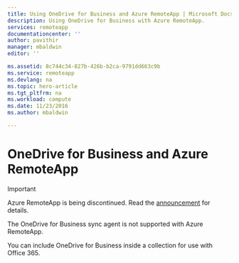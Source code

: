 ```yaml
---
title: Using OneDrive for Business and Azure RemoteApp | Microsoft Docs
description: Using OneDrive for Business with Azure RemoteApp.
services: remoteapp
documentationcenter: ''
author: pavithir
manager: mbaldwin
editor: ''

ms.assetid: 8c744c34-827b-426b-b2ca-9791dd663c9b
ms.service: remoteapp
ms.devlang: na
ms.topic: hero-article
ms.tgt_pltfrm: na
ms.workload: compute
ms.date: 11/23/2016
ms.author: mbaldwin

---
```

# OneDrive for Business and Azure RemoteApp
> [!IMPORTANT]
> Azure RemoteApp is being discontinued. Read the [announcement](https://go.microsoft.com/fwlink/?linkid=821148) for details.
> 
> 

The OneDrive for Business sync agent is not supported with Azure RemoteApp.

You can include OneDrive for Business inside a collection for use with Office 365. 

